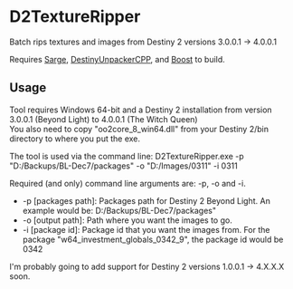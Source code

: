 # D2TextureRipper
Batch rips textures and images from Destiny 2 versions 3.0.0.1 -> 4.0.0.1

Requires [Sarge](https://github.com/MayaPosch/Sarge), [DestinyUnpackerCPP](https://github.com/MontagueM/DestinyUnpackerCPP), and [Boost](https://www.boost.org/) to build.

## Usage
Tool requires Windows 64-bit and a Destiny 2 installation from version 3.0.0.1 (Beyond Light) to 4.0.0.1 (The Witch Queen)  
You also need to copy "oo2core_8_win64.dll" from your Destiny 2/bin directory to where you put the exe.  

The tool is used via the command line:
D2TextureRipper.exe -p "D:/Backups/BL-Dec7/packages" -o "D:/Images/0311" -i 0311  

Required (and only) command line arguments are: -p, -o and -i.
- \-p \[packages path]: Packages path for Destiny 2 Beyond Light. An example would be: D:/Backups/BL-Dec7/packages"
- \-o \[output path]: Path where you want the images to go.
- \-i \[package id]: Package id that you want the images from. For the package "w64_investment_globals_0342_9", the package id would be 0342

I'm probably going to add support for Destiny 2 versions 1.0.0.1 -> 4.X.X.X soon.
